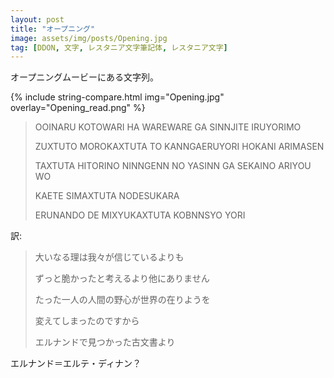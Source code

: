 ```yaml
---
layout: post
title: "オープニング"
image: assets/img/posts/Opening.jpg
tag: [DDON, 文字, レスタニア文字筆記体, レスタニア文字]
---
```


オープニングムービーにある文字列。

{% include string-compare.html img="Opening.jpg" overlay="Opening_read.png" %}

> OOINARU KOTOWARI HA WAREWARE GA SINNJITE IRUYORIMO
>
> ZUXTUTO MOROKAXTUTA TO KANNGAERUYORI HOKANI ARIMASEN
>
> TAXTUTA HITORINO NINNGENN NO YASINN GA SEKAINO ARIYOU WO
>
> KAETE SIMAXTUTA NODESUKARA
>
> ERUNANDO DE MIXYUKAXTUTA KOBNNSYO YORI

訳:

> 大いなる理は我々が信じているよりも
>
> ずっと脆かったと考えるより他にありません
>
> たった一人の人間の野心が世界の在りようを
>
> 変えてしまったのですから
>
> エルナンドで見つかった古文書より

エルナンド＝エルテ・ディナン？